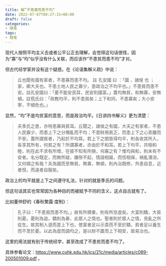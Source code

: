 ```yaml
---
title: 解“不患寡而患不均”
date: 2022-07-07T00:27:31+08:00
draft: false
categories:
- 随笔
tags:
- 随笔
---
```


现代人按照平均主义去或者公平公正去理解，会觉得这句话很怪，因为“寡”与“均”似乎没有什么关联，而应该作“不患贫而患不均”才对。

但古代经学家并没有这个疑惑。在《论语集解义疏》中说：

> 丘也聞有國有家者，不患寡而患不均。 註 孔安國 曰 ：「國 ，諸侯 也 ；家，卿大夫也。不患土地人民之寡少，患政治之不均平也。」不患貧而患不安。註孔安國曰：「憂不能安民耳，民安則國富。」蓋均無貧，和無寡，安無傾。註苞氏曰：「政教均平，則不患貧矣；上下和同，不患寡矣；大小安寧，不傾危也。」

显然，“均”不是均贫富的意思，而是政治均平。《日讲四书解义》更为清楚：

> 夫季氏之患，亦特患寡與貧耳。丘聞之，諸侯之有國，大夫之有家者，不患人民寡少，而患上下之分僭亂而不均；不患財用貧乏，而患上下之心乖離而不安。蓋所謂貧者，乃起於不均耳。若上下之間皆得均平，則各收其所入，各享其所有，何貧之有？所謂寡者，亦由於不和耳。若上下均平，共相和睦，則在此不求有所增，在彼不知有所損，何寡之有？惟均與和，則未有不安者。名分既定，而無所疑，嫌隙不起，情誼相屬，而恆相保，禍亂潛消，又何傾之有哉？夫為國而至無貧，無寡，無傾，則內治既修，外患自息，近者悅，而遠者自服矣。

政治上的均平就是上下之间遵守礼法，针对的就是季氏的问题。

但这句话其实也常常因为各种目的而被赋予不同的含义，这点自古就有了。

比如董仲舒的《春秋繁露·度制》：

> 孔子曰：「不患貧而患不均。」故有所積重，則有所空虛矣。大富則驕，大貧則憂。憂則為盜，驕則為暴，此眾人之情也。聖者則於眾人之情，見亂之所從生。故其制人道而差上下也，使富者足以示貴而不至於驕，貧者足以養生而不至於憂。以此為度而調均之，是以財不匱而上下相安，故易治也。

这里的用法就有别于传统经学，甚至改成了不患贫而患不均了。

具体参看论文：https://www.cuhk.edu.hk/ics/21c/media/articles/c089-200501009.pdf 。
